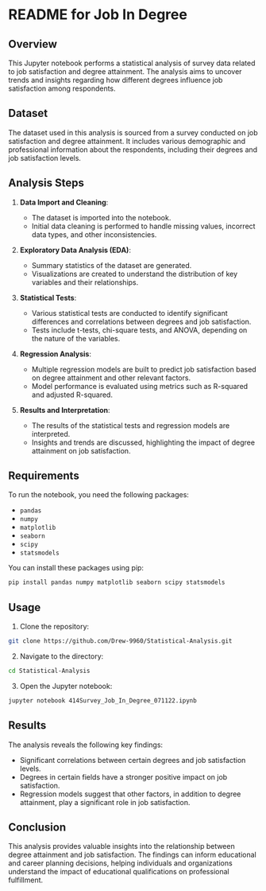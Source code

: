 # README for Job In Degree

## Overview

This Jupyter notebook performs a statistical analysis of survey data related to job satisfaction and degree attainment. The analysis aims to uncover trends and insights regarding how different degrees influence job satisfaction among respondents.

## Dataset

The dataset used in this analysis is sourced from a survey conducted on job satisfaction and degree attainment. It includes various demographic and professional information about the respondents, including their degrees and job satisfaction levels.

## Analysis Steps

1. **Data Import and Cleaning**:
    - The dataset is imported into the notebook.
    - Initial data cleaning is performed to handle missing values, incorrect data types, and other inconsistencies.

2. **Exploratory Data Analysis (EDA)**:
    - Summary statistics of the dataset are generated.
    - Visualizations are created to understand the distribution of key variables and their relationships.

3. **Statistical Tests**:
    - Various statistical tests are conducted to identify significant differences and correlations between degrees and job satisfaction.
    - Tests include t-tests, chi-square tests, and ANOVA, depending on the nature of the variables.

4. **Regression Analysis**:
    - Multiple regression models are built to predict job satisfaction based on degree attainment and other relevant factors.
    - Model performance is evaluated using metrics such as R-squared and adjusted R-squared.

5. **Results and Interpretation**:
    - The results of the statistical tests and regression models are interpreted.
    - Insights and trends are discussed, highlighting the impact of degree attainment on job satisfaction.

## Requirements

To run the notebook, you need the following packages:
- `pandas`
- `numpy`
- `matplotlib`
- `seaborn`
- `scipy`
- `statsmodels`

You can install these packages using pip:
```bash
pip install pandas numpy matplotlib seaborn scipy statsmodels
```

## Usage

1. Clone the repository:
```bash
git clone https://github.com/Drew-9960/Statistical-Analysis.git
```
2. Navigate to the directory:
```bash
cd Statistical-Analysis
```
3. Open the Jupyter notebook:
```bash
jupyter notebook 414Survey_Job_In_Degree_071122.ipynb
```

## Results

The analysis reveals the following key findings:
- Significant correlations between certain degrees and job satisfaction levels.
- Degrees in certain fields have a stronger positive impact on job satisfaction.
- Regression models suggest that other factors, in addition to degree attainment, play a significant role in job satisfaction.

## Conclusion

This analysis provides valuable insights into the relationship between degree attainment and job satisfaction. The findings can inform educational and career planning decisions, helping individuals and organizations understand the impact of educational qualifications on professional fulfillment.
